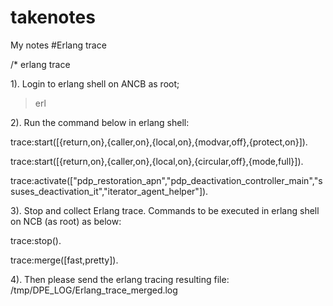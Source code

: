 # takenotes
My notes
#Erlang trace

/* erlang trace

1). Login to erlang shell on ANCB as root;

 >erl
 
2). Run the command below in erlang shell: 

 trace:start([{return,on},{caller,on},{local,on},{modvar,off},{protect,on}]). 
 
trace:start([{return,on},{caller,on},{local,on},{circular,off},{mode,full}]).


trace:activate(["pdp_restoration_apn","pdp_deactivation_controller_main","ssuses_deactivation_it","iterator_agent_helper"]). 

 3). Stop and collect Erlang trace. Commands to be executed in erlang shell on NCB (as root) as below: 
 
 trace:stop(). 
 
 trace:merge([fast,pretty]). 
 
 4). Then please send the erlang tracing resulting file: /tmp/DPE_LOG/Erlang_trace_merged.log 
 


